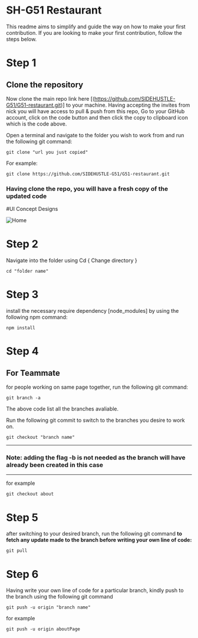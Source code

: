 # SH-G51 Restaurant

This readme aims to simplify and guide the way on how to make your first contribution. If you are looking to make your first contribution, follow the steps below.

# Step 1

## Clone the repository

Now clone the main repo link here [(https://github.com/SIDEHUSTLE-G51/G51-restaurant.git)] to your machine. Having accepting the invites from nick you will have access to pull & push from this repo, Go to your GitHub account, click on the code button and then click the copy to clipboard icon which is the code above.

Open a terminal and navigate to the folder you wish to work from and run the following git command:

```
git clone "url you just copied"
```

For example:

```
git clone https://github.com/SIDEHUSTLE-G51/G51-restaurant.git
```

### Having clone the repo, you will have a fresh copy of the updated code

#UI Concept Designs

![Home](https://user-images.githubusercontent.com/21057939/164898329-1123cd47-5bd8-4ce5-8729-cd08f7cb4634.png)

# Step 2

Navigate into the folder using Cd { Change directory }

```
cd "folder name"
```

# Step 3

install the necessary require dependency [node_modules] by using the following npm command:

```
npm install
```

# Step 4

## For Teammate

for people working on same page together, run the following git command:

```
git branch -a
```

The above code list all the branches avaliable.

Run the following git commit to switch to the branches you desire to work on.

```
git checkout "branch name"
```

---

### **Note:** adding the flag -b is not needed as the branch will have already been created in this case

---

for example

```
git checkout about
```

# Step 5

after switching to your desired branch, run the following git command
**to fetch any update made to the branch before writing your own line of code:**

```
git pull
```

# Step 6

Having write your own line of code for a particular branch, kindly push to the branch using the following git command

```
git push -u origin "branch name"

```

for example

```
git push -u origin aboutPage
```
